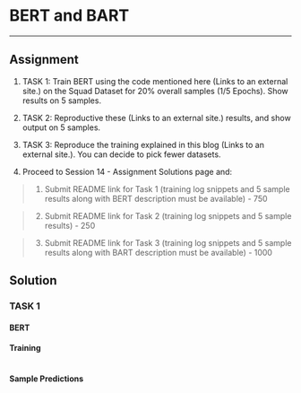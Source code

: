 # BERT and BART
---

## Assignment

1) TASK 1: Train BERT using the code mentioned here (Links to an external site.) on the Squad Dataset for 20% overall samples (1/5 Epochs). Show results on 5 samples. 

2) TASK 2: Reproductive these (Links to an external site.) results, and show output on 5 samples.

3) TASK 3: Reproduce the training explained in this blog (Links to an external site.). You can decide to pick fewer datasets. 

4) Proceed to Session 14 - Assignment Solutions page and:

> 1) Submit README link for Task 1 (training log snippets and 5 sample results along with BERT description must be available) - 750

> 2) Submit README link for Task 2 (training log snippets and 5 sample results) - 250

> 3) Submit README link for Task 3 (training log snippets and 5 sample results along with BART description must be available) - 1000

## Solution

### TASK 1

#### BERT

#### Training

![]()

#### Sample Predictions

```

```